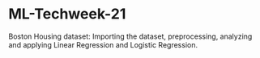# ML-Techweek-21

Boston Housing dataset: Importing the dataset, preprocessing, analyzing and applying Linear Regression and Logistic Regression.
